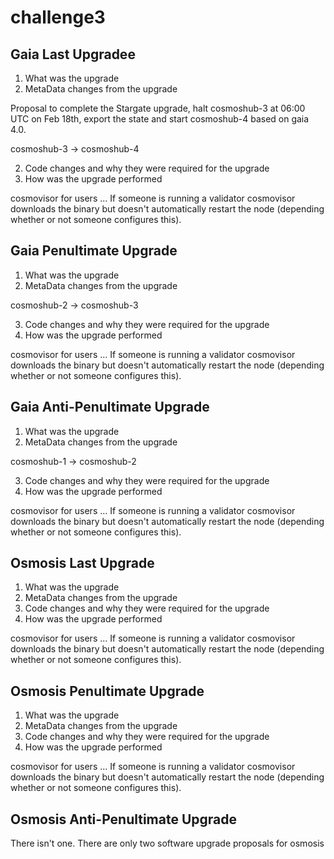 # challenge3

## Gaia Last Upgradee 
1. What was the upgrade
1. MetaData changes from the upgrade

Proposal to complete the Stargate upgrade, halt cosmoshub-3 at 06:00 UTC on Feb 18th, export the state and start cosmoshub-4 based on gaia 4.0.

cosmoshub-3 -> cosmoshub-4

2. Code changes and why they were required for the upgrade
3. How was the upgrade performed

cosmovisor for users ... If someone is running a validator cosmovisor downloads the binary but doesn't automatically restart the node (depending whether or not someone configures this).

## Gaia Penultimate Upgrade
1. What was the upgrade
2. MetaData changes from the upgrade

cosmoshub-2 -> cosmoshub-3

3. Code changes and why they were required for the upgrade
4. How was the upgrade performed

cosmovisor for users ... If someone is running a validator cosmovisor downloads the binary but doesn't automatically restart the node (depending whether or not someone configures this).

## Gaia Anti-Penultimate Upgrade
1. What was the upgrade
1. MetaData changes from the upgrade

cosmoshub-1 -> cosmoshub-2

3. Code changes and why they were required for the upgrade
4. How was the upgrade performed

cosmovisor for users ... If someone is running a validator cosmovisor downloads the binary but doesn't automatically restart the node (depending whether or not someone configures this).

## Osmosis Last Upgrade
1. What was the upgrade
1. MetaData changes from the upgrade
1. Code changes and why they were required for the upgrade
1. How was the upgrade performed

cosmovisor for users ... If someone is running a validator cosmovisor downloads the binary but doesn't automatically restart the node (depending whether or not someone configures this).

## Osmosis Penultimate Upgrade
1. What was the upgrade
1. MetaData changes from the upgrade
1. Code changes and why they were required for the upgrade
1. How was the upgrade performed

cosmovisor for users ... If someone is running a validator cosmovisor downloads the binary but doesn't automatically restart the node (depending whether or not someone configures this).

## Osmosis Anti-Penultimate Upgrade
There isn't one. There are only two software upgrade proposals for osmosis
